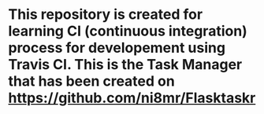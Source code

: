 # This repository is created for learning CI (continuous integration) process for developement using Travis CI. This is the Task Manager that has been created on https://github.com/ni8mr/Flasktaskr
